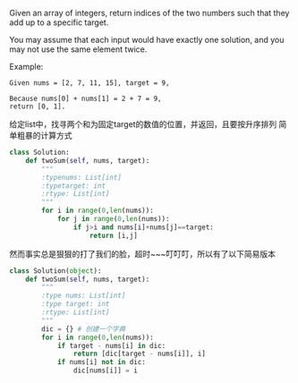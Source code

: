 Given an array of integers, return indices of the two numbers such that they add up to a specific target.

You may assume that each input would have exactly one solution, and you may not use the same element twice.

Example:
```
Given nums = [2, 7, 11, 15], target = 9,

Because nums[0] + nums[1] = 2 + 7 = 9,  
return [0, 1].  
```
给定list中，找寻两个和为固定target的数值的位置，并返回，且要按升序排列
简单粗暴的计算方式

```python
class Solution:
    def twoSum(self, nums, target):
        """
        :typenums: List[int]
        :typetarget: int
        :rtype: List[int]
        """
        for i in range(0,len(nums)):
            for j in range(0,len(nums)):
                if j>i and nums[i]+nums[j]==target:
                    return [i,j]
```
然而事实总是狠狠的打了我们的脸，超时~~~叮叮叮，所以有了以下简易版本
```python
class Solution(object):
    def twoSum(self, nums, target):
        """
        :type nums: List[int]
        :type target: int
        :rtype: List[int]
        """
        dic = {} # 创建一个字典
        for i in range(0,len(nums)):
            if target - nums[i] in dic:
                return [dic[target - nums[i]], i]
            if nums[i] not in dic:
                dic[nums[i]] = i
```
